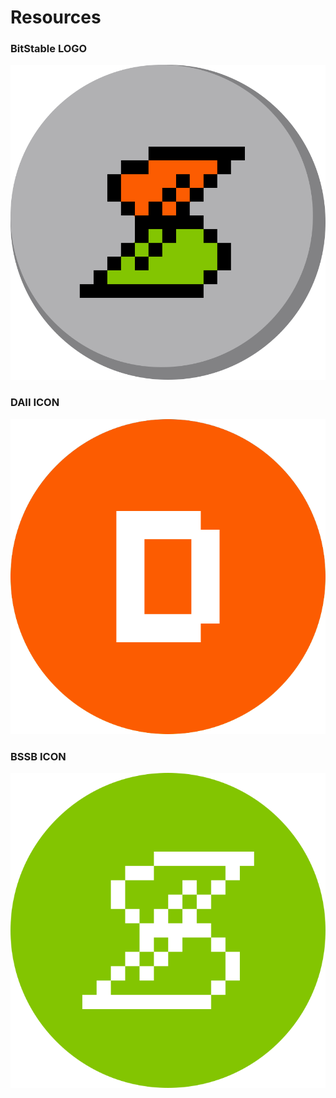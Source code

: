 # Resources

### BitStable LOGO
![BitStable LOGO](https://github.com/BitStable-Finance/resources/blob/main/logo.svg "BitStable LOGO")

### DAII ICON
![DAII ICON](https://github.com/BitStable-Finance/resources/blob/main/DAII.svg "DAII ICON")

### BSSB ICON
![BSSB ICON](https://github.com/BitStable-Finance/resources/blob/main/BSSB.svg "BSSB ICON")
